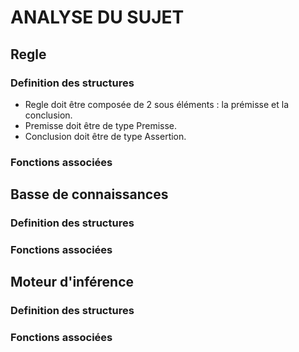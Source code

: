 # ANALYSE DU SUJET

## Regle
### Definition des structures
* Regle doit être composée de 2 sous éléments : la prémisse et la conclusion. 
* Premisse doit être de type Premisse.
* Conclusion doit être de type Assertion.

### Fonctions associées

## Basse de connaissances
### Definition des structures

### Fonctions associées

## Moteur d'inférence
### Definition des structures

### Fonctions associées
